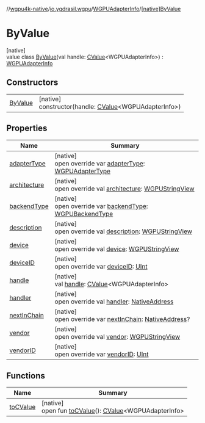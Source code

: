 //[wgpu4k-native](../../../../index.md)/[io.ygdrasil.wgpu](../../index.md)/[WGPUAdapterInfo](../index.md)/[[native]ByValue](index.md)

# ByValue

[native]\
value class [ByValue](index.md)(val handle: [CValue](https://kotlinlang.org/api/core/kotlin-stdlib/kotlinx.cinterop/-c-value/index.html)&lt;WGPUAdapterInfo&gt;) : [WGPUAdapterInfo](../index.md)

## Constructors

| | |
|---|---|
| [ByValue](-by-value.md) | [native]<br>constructor(handle: [CValue](https://kotlinlang.org/api/core/kotlin-stdlib/kotlinx.cinterop/-c-value/index.html)&lt;WGPUAdapterInfo&gt;) |

## Properties

| Name | Summary |
|---|---|
| [adapterType](adapter-type.md) | [native]<br>open override var [adapterType](adapter-type.md): [WGPUAdapterType](../../-w-g-p-u-adapter-type/index.md) |
| [architecture](architecture.md) | [native]<br>open override val [architecture](architecture.md): [WGPUStringView](../../-w-g-p-u-string-view/index.md) |
| [backendType](backend-type.md) | [native]<br>open override var [backendType](backend-type.md): [WGPUBackendType](../../-w-g-p-u-backend-type/index.md) |
| [description](description.md) | [native]<br>open override val [description](description.md): [WGPUStringView](../../-w-g-p-u-string-view/index.md) |
| [device](device.md) | [native]<br>open override val [device](device.md): [WGPUStringView](../../-w-g-p-u-string-view/index.md) |
| [deviceID](device-i-d.md) | [native]<br>open override var [deviceID](device-i-d.md): [UInt](https://kotlinlang.org/api/core/kotlin-stdlib/kotlin/-u-int/index.html) |
| [handle](handle.md) | [native]<br>val [handle](handle.md): [CValue](https://kotlinlang.org/api/core/kotlin-stdlib/kotlinx.cinterop/-c-value/index.html)&lt;WGPUAdapterInfo&gt; |
| [handler](handler.md) | [native]<br>open override val [handler](handler.md): [NativeAddress](../../../ffi/-native-address/index.md) |
| [nextInChain](next-in-chain.md) | [native]<br>open override var [nextInChain](next-in-chain.md): [NativeAddress](../../../ffi/-native-address/index.md)? |
| [vendor](vendor.md) | [native]<br>open override val [vendor](vendor.md): [WGPUStringView](../../-w-g-p-u-string-view/index.md) |
| [vendorID](vendor-i-d.md) | [native]<br>open override var [vendorID](vendor-i-d.md): [UInt](https://kotlinlang.org/api/core/kotlin-stdlib/kotlin/-u-int/index.html) |

## Functions

| Name | Summary |
|---|---|
| [toCValue](../[native]to-c-value.md) | [native]<br>open fun [toCValue](../[native]to-c-value.md)(): [CValue](https://kotlinlang.org/api/core/kotlin-stdlib/kotlinx.cinterop/-c-value/index.html)&lt;WGPUAdapterInfo&gt; |